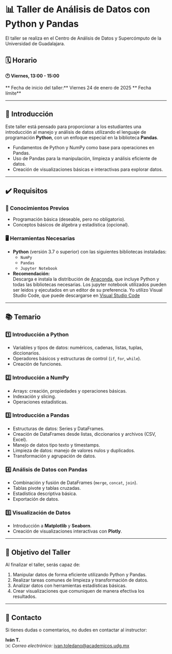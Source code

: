 # 📊 Taller de Análisis de Datos con Python y Pandas

El taller se realiza en el Centro de Análisis de Datos y Supercómputo de la Universidad de Guadalajara.


## 🗓️ Horario  
**🕐 Viernes, 13:00 - 15:00**  

** Fecha de inicio del taller:** Viernes 24 de enero de 2025
** Fecha límite**

---

## 🌟 Introducción  
Este taller está pensado para proporcionar a los estudiantes una introducción al manejo y análisis de datos utilizando el lenguaje de programación **Python**, con un enfoque especial en la biblioteca **Pandas**. 

- Fundamentos de Python y NumPy como base para operaciones en Pandas.  
- Uso de Pandas para la manipulación, limpieza y análisis eficiente de datos.  
- Creación de visualizaciones básicas e interactivas para explorar datos.  

---

## ✔️ Requisitos  

### 📖 Conocimientos Previos  
- Programación básica (deseable, pero no obligatorio).  
- Conceptos básicos de álgebra y estadística (opcional).  

### 🖥️ Herramientas Necesarias  
- **Python** (versión 3.7 o superior) con las siguientes bibliotecas instaladas:  
  - `NumPy`  
  - `Pandas`  
  - `Jupyter Notebook`  
- **Recomendación:**  
  Descarga e instala la distribución de [Anaconda](https://www.anaconda.com/), que incluye Python y todas las bibliotecas necesarias. Los jupyter notebook utilizados pueden ser leidos y ejecutados en un editor de su preferencia. Yo utilizo Visual Studio Code, que puede descargarse en [Visual Studio Code](https://code.visualstudio.com/download)

---

## 📚 Temario  

### 1️⃣ **Introducción a Python**  
- Variables y tipos de datos: numéricos, cadenas, listas, tuplas, diccionarios.  
- Operadores básicos y estructuras de control (`if`, `for`, `while`).  
- Creación de funciones.  

### 2️⃣ **Introducción a NumPy**  
- Arrays: creación, propiedades y operaciones básicas.  
- Indexación y slicing.  
- Operaciones estadísticas.  

### 3️⃣ **Introducción a Pandas**  
- Estructuras de datos: Series y DataFrames.  
- Creación de DataFrames desde listas, diccionarios y archivos (CSV, Excel).  
- Manejo de datos tipo texto y timestamps.  
- Limpieza de datos: manejo de valores nulos y duplicados.  
- Transformación y agrupación de datos.  

### 4️⃣ **Análisis de Datos con Pandas**  
- Combinación y fusión de DataFrames (`merge`, `concat`, `join`).  
- Tablas pivote y tablas cruzadas.  
- Estadística descriptiva básica.  
- Exportación de datos.  

### 5️⃣ **Visualización de Datos**  
- Introducción a **Matplotlib** y **Seaborn**.  
- Creación de visualizaciones interactivas con **Plotly**.  

---

## 🎯 Objetivo del Taller  
Al finalizar el taller, serás capaz de:  
1. Manipular datos de forma eficiente utilizando Python y Pandas.  
2. Realizar tareas comunes de limpieza y transformación de datos.  
3. Analizar datos con herramientas estadísticas básicas.  
4. Crear visualizaciones que comuniquen de manera efectiva los resultados.  

---

## 📩 Contacto  
Si tienes dudas o comentarios, no dudes en contactar al instructor:  

**Iván T.**  
✉️ _Correo electrónico:_ ivan.toledano@academicos.udg.mx  
